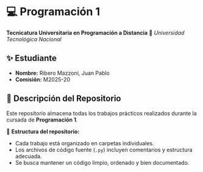 # 💻 Programación 1
**Tecnicatura Universitaria en Programación a Distancia**
📍 *Universidad Tecnológica Nacional*

## ✨ Estudiante
- **Nombre:** Ribero Mazzoni, Juan Pablo
- **Comisión:** M2025-20

## 📂 Descripción del Repositorio
Este repositorio almacena todas los trabajos prácticos realizados durante la cursada de **Programación 1**.

📌 **Estructura del repositorio:**
- Cada trabajo está organizado en carpetas individuales.
- Los archivos de código fuente (`.py`) incluyen comentarios y estructura adecuada.
- Se busca mantener un código limpio, ordenado y bien documentado.
